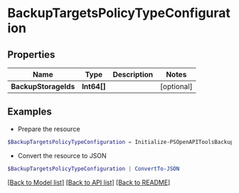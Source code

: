 # BackupTargetsPolicyTypeConfiguration
## Properties

Name | Type | Description | Notes
------------ | ------------- | ------------- | -------------
**BackupStorageIds** | **Int64[]** |  | [optional] 

## Examples

- Prepare the resource
```powershell
$BackupTargetsPolicyTypeConfiguration = Initialize-PSOpenAPIToolsBackupTargetsPolicyTypeConfiguration  -BackupStorageIds null
```

- Convert the resource to JSON
```powershell
$BackupTargetsPolicyTypeConfiguration | ConvertTo-JSON
```

[[Back to Model list]](../README.md#documentation-for-models) [[Back to API list]](../README.md#documentation-for-api-endpoints) [[Back to README]](../README.md)

